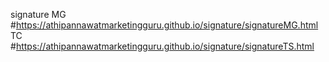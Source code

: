signature
MG #https://athipannawatmarketingguru.github.io/signature/signatureMG.html
TC #https://athipannawatmarketingguru.github.io/signature/signatureTS.html
